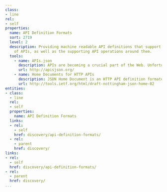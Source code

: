 ```yaml
---
class:
- line
rel:
- self
properties:
  name: API Definition Formats
  sort: 2719
  level: 2
  description: Providing machine readable API definitions that support the discovery
    of APIs, as well as the supporting API operations around them.
  tools:
    - name: APIs.json
      description: APIs are becoming a crucial part of the Web. Unfortunately however, it remains very difficult to determine the location of these APIs on servers around the Web. The only way to discover APIs and their properties is via human driven search through public search engines or in hand curated API Directory listings. While these methods work, neither can scale to the potentially hundreds of thousands and millions of APIs which will be published over the next few years.
      url: http://apisjson.org/
    - name: Home Documents for HTTP APIs
      description: JSON Home Document is an HTTP API definition formated that follows the RFC4627 specification, and has the media type application/json-home.
      url: http://tools.ietf.org/html/draft-nottingham-json-home-02        
entities:
- class:
  - line
  rel:
  - self
  properties:
    name: API Definition Formats
  links:
  - rel:
    - self
    href: discovery/api-definition-formats/
  - rel:
    - parent
    href: discovery/
links:
- rel:
  - self
  href: discovery/api-definition-formats/
- rel:
  - parent
  href: discovery/
...
```

